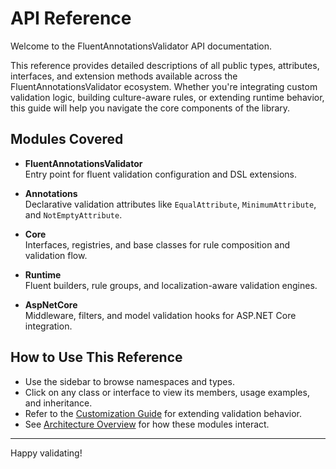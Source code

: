 # API Reference

Welcome to the FluentAnnotationsValidator API documentation.

This reference provides detailed descriptions of all public types, attributes, interfaces, and extension methods available across the FluentAnnotationsValidator ecosystem. Whether you're integrating custom validation logic, building culture-aware rules, or extending runtime behavior, this guide will help you navigate the core components of the library.

## Modules Covered

- **FluentAnnotationsValidator**  
  Entry point for fluent validation configuration and DSL extensions.

- **Annotations**  
  Declarative validation attributes like `EqualAttribute`, `MinimumAttribute`, and `NotEmptyAttribute`.

- **Core**  
  Interfaces, registries, and base classes for rule composition and validation flow.

- **Runtime**  
  Fluent builders, rule groups, and localization-aware validation engines.

- **AspNetCore**  
  Middleware, filters, and model validation hooks for ASP.NET Core integration.

## How to Use This Reference

- Use the sidebar to browse namespaces and types.
- Click on any class or interface to view its members, usage examples, and inheritance.
- Refer to the [Customization Guide](../customization.md) for extending validation behavior.
- See [Architecture Overview](../architecture.md) for how these modules interact.

---

Happy validating!
